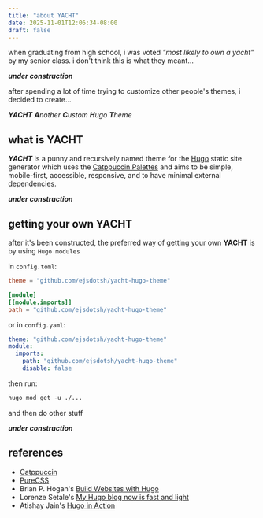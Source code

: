 ```yaml
---
title: "about YACHT"
date: 2025-11-01T12:06:34-08:00
draft: false
---
```


when graduating from high school, i was voted *"most likely to own a yacht"* by my senior class. i don't think this is
what they meant...

***under construction***

after spending a lot of time trying to customize other people's themes, i decided to create...

***YACHT** **A**nother **C**ustom **H**ugo **T**heme*

## what is YACHT

***YACHT*** is a punny and recursively named theme for the [Hugo][1] static site generator which uses the [Catppuccin
Palettes][2] and aims to be simple, mobile-first, accessible, responsive, and to have minimal external dependencies.

***under construction***

## getting your own YACHT

after it's been constructed, the preferred way of getting your own **YACHT** is by using `Hugo modules`

in `config.toml`:

```toml
theme = "github.com/ejsdotsh/yacht-hugo-theme"

[module]
[[module.imports]]
path = "github.com/ejsdotsh/yacht-hugo-theme"
```

or in `config.yaml`:

```yaml
theme: "github.com/ejsdotsh/yacht-hugo-theme"
module:
  imports:
    path: "github.com/ejsdotsh/yacht-hugo-theme"
    disable: false
```

then run:

```txt
hugo mod get -u ./...
```

and then do other stuff

***under construction***

## references

- [Catppuccin](https://github.com/catppuccin/catppuccin)
- [PureCSS](https://purecss.io)
- Brian P. Hogan's [Build Websites with Hugo](https://pragprog.com/titles/bhhugo/build-websites-with-hugo)
- Lorenze Setale's [My Hugo blog now is fast and light](https://blog.setale.me/2022/01/31/My-Hugo-blog-now-is-fast-and-light/)
- Atishay Jain's [Hugo in Action](https://www.manning.com/books/hugo-in-action)

[1]: <https://gohugo.io> "Hugo"
[2]: <https://github.com/catppuccin/palette> "Catppuccin Palettes"

